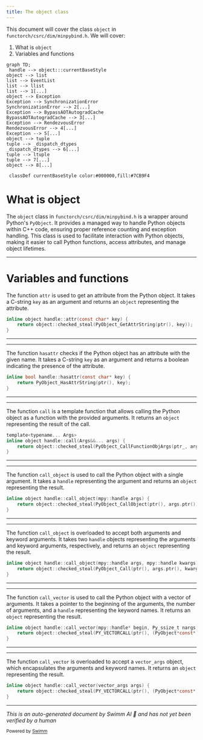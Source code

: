 ```yaml
---
title: The object class
---
```

This document will cover the class `object` in `functorch/csrc/dim/minpybind.h`. We will cover:

1. What is `object`
2. Variables and functions

```mermaid
graph TD;
 handle --> object:::currentBaseStyle
object --> list
list --> EventList
list --> llist
list --> 1[...]
object --> Exception
Exception --> SynchronizationError
SynchronizationError --> 2[...]
Exception --> BypassAOTAutogradCache
BypassAOTAutogradCache --> 3[...]
Exception --> RendezvousError
RendezvousError --> 4[...]
Exception --> 5[...]
object --> tuple
tuple --> _dispatch_dtypes
_dispatch_dtypes --> 6[...]
tuple --> ltuple
tuple --> 7[...]
object --> 8[...]

 classDef currentBaseStyle color:#000000,fill:#7CB9F4
```

# What is object

The `object` class in `functorch/csrc/dim/minpybind.h` is a wrapper around Python's `PyObject`. It provides a managed way to handle Python objects within C++ code, ensuring proper reference counting and exception handling. This class is used to facilitate interaction with Python objects, making it easier to call Python functions, access attributes, and manage object lifetimes.

<SwmSnippet path="/functorch/csrc/dim/minpybind.h" line="280">

---

# Variables and functions

The function `attr` is used to get an attribute from the Python object. It takes a C-string `key` as an argument and returns an `object` representing the attribute.

```c
inline object handle::attr(const char* key) {
    return object::checked_steal(PyObject_GetAttrString(ptr(), key));
}
```

---

</SwmSnippet>

<SwmSnippet path="/functorch/csrc/dim/minpybind.h" line="284">

---

The function `hasattr` checks if the Python object has an attribute with the given name. It takes a C-string `key` as an argument and returns a boolean indicating the presence of the attribute.

```c
inline bool handle::hasattr(const char* key) {
    return PyObject_HasAttrString(ptr(), key);
}
```

---

</SwmSnippet>

<SwmSnippet path="/functorch/csrc/dim/minpybind.h" line="292">

---

The function `call` is a template function that allows calling the Python object as a function with the provided arguments. It returns an `object` representing the result of the call.

```c
template<typename... Args>
inline object handle::call(Args&&... args) {
    return object::checked_steal(PyObject_CallFunctionObjArgs(ptr_, args.ptr()..., nullptr));
}
```

---

</SwmSnippet>

<SwmSnippet path="/functorch/csrc/dim/minpybind.h" line="297">

---

The function `call_object` is used to call the Python object with a single argument. It takes a `handle` representing the argument and returns an `object` representing the result.

```c
inline object handle::call_object(mpy::handle args) {
    return object::checked_steal(PyObject_CallObject(ptr(), args.ptr()));
}
```

---

</SwmSnippet>

<SwmSnippet path="/functorch/csrc/dim/minpybind.h" line="302">

---

The function `call_object` is overloaded to accept both arguments and keyword arguments. It takes two `handle` objects representing the arguments and keyword arguments, respectively, and returns an `object` representing the result.

```c
inline object handle::call_object(mpy::handle args, mpy::handle kwargs) {
    return object::checked_steal(PyObject_Call(ptr(), args.ptr(), kwargs.ptr()));
}
```

---

</SwmSnippet>

<SwmSnippet path="/functorch/csrc/dim/minpybind.h" line="306">

---

The function `call_vector` is used to call the Python object with a vector of arguments. It takes a pointer to the beginning of the arguments, the number of arguments, and a `handle` representing the keyword names. It returns an `object` representing the result.

```c
inline object handle::call_vector(mpy::handle* begin, Py_ssize_t nargs, mpy::handle kwnames) {
    return object::checked_steal(PY_VECTORCALL(ptr(), (PyObject*const*) begin, nargs, kwnames.ptr()));
}
```

---

</SwmSnippet>

<SwmSnippet path="/functorch/csrc/dim/minpybind.h" line="669">

---

The function `call_vector` is overloaded to accept a `vector_args` object, which encapsulates the arguments and keyword names. It returns an `object` representing the result.

```c
inline object handle::call_vector(vector_args args) {
    return object::checked_steal(PY_VECTORCALL(ptr(), (PyObject*const*) args.args, args.nargs, args.kwnames.ptr()));
}
```

---

</SwmSnippet>

*This is an auto-generated document by Swimm AI 🌊 and has not yet been verified by a human*

<SwmMeta version="3.0.0" repo-id="Z2l0aHViJTNBJTNBcHl0b3JjaC1hdXRvZG9jcy1kZW1vJTNBJTNBU3dpbW0tRGVtbw==" repo-name="pytorch-autodocs-demo"><sup>Powered by [Swimm](https://app.swimm.io/)</sup></SwmMeta>
